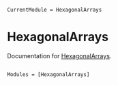 ```@meta
CurrentModule = HexagonalArrays
```

# HexagonalArrays

Documentation for [HexagonalArrays](https://github.com/a-r-n-o-l-d/HexagonalArrays.jl).

```@index
```

```@autodocs
Modules = [HexagonalArrays]
```
